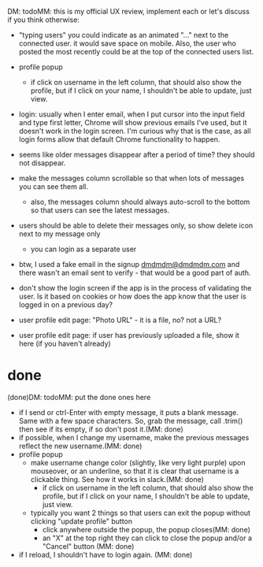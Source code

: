DM: todoMM: this is my official UX review, implement each or let's discuss if you think otherwise:
* "typing users" you could indicate as an animated "..." next to the connected user. it would save space on mobile. Also, the user who posted the most recently could be at the top of the connected users list.
* profile popup
	* if click on username in the left column, that should also show the profile, but if I click on your name, I shouldn't be able to update, just view.


* login: usually when I enter email, when I put cursor into the input field and type first letter, Chrome will show previous emails I've used, but it doesn't work in the login screen. I'm curious why that is the case, as all login forms allow that default Chrome functionality to happen. 
* seems like older messages disappear after a period of time? they should not disappear.
* make the messages column scrollable  so that when lots of messages you can see them all.
  * also, the messages column should always auto-scroll to the bottom so that  users can see the latest messages. 
* users should be able to delete their messages only, so show delete icon next to my message only
  * you can login as a separate user
* btw, I used a fake email in the signup dmdmdm@dmdmdm.com and there wasn't an email sent to verify - that would be a good part of auth.
* don't show the login screen if the app is in the process of validating the user. Is it based on cookies or how does the app know that the user is logged in on a previous day?
* user profile edit page: "Photo URL" - it is a file, no? not a URL?
* user profile edit page: if user has previously uploaded a file, show it here (if you haven't already)

# done
(done)DM: todoMM: put the done ones here 
* if I send or ctrl-Enter with empty message, it puts a blank message. Same with a few space characters. So, grab the message, call .trim() then see if its empty, if so don't post it.(MM: done)
* if possible, when I change my username, make the previous messages reflect the new username.(MM: done)
* profile popup
  * make username change color (slightly, like very light purple) upon mouseover, or an underline, so that it is clear that username is a clickable thing. See how it works in slack.(MM: done)
	* if click on username in the left column, that should also show the profile, but if I click on your name, I shouldn't be able to update, just view.
  * typically you want 2 things so that users can exit the popup without clicking "update profile" button
    * click anywhere outside the popup, the popup closes(MM: done)
    * an "X" at the top right they can click to close the popup and/or a "Cancel" button (MM: done)
* if I reload, I shouldn't have to login again. (MM: done)
